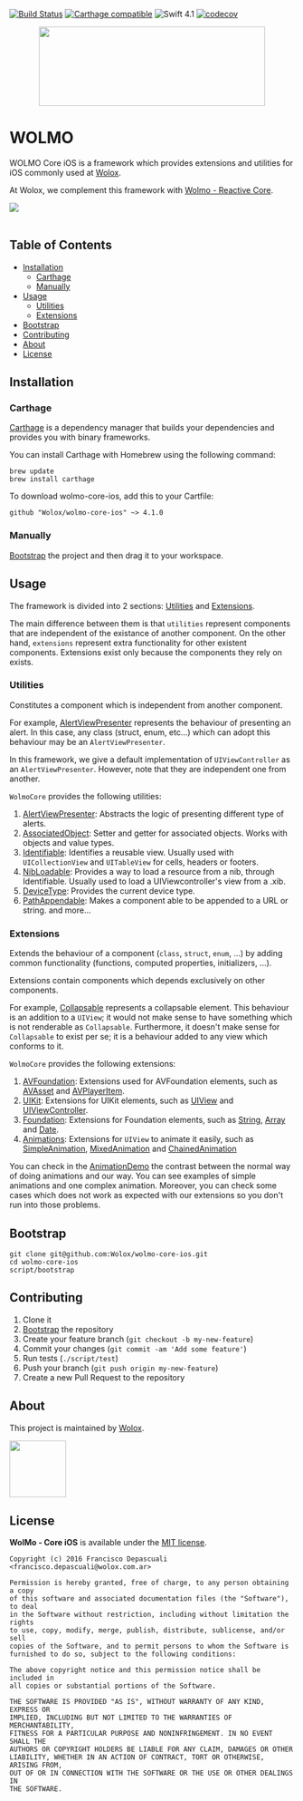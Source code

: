 [![Build Status](https://app.bitrise.io/app/d026a7fe0c9dc2f4/status.svg?token=9MLbGXfHBhZKaL4KXXmpHQ&branch=master)](https://app.bitrise.io/app/d026a7fe0c9dc2f4)
[![Carthage compatible](https://img.shields.io/badge/Carthage-compatible-4BC51D.svg)](https://github.com/Carthage/Carthage)
![Swift 4.1](https://img.shields.io/badge/Swift-5-orange?logo=swift)
[![codecov](https://codecov.io/gh/Wolox/wolmo-core-ios/branch/master/graph/badge.svg?token=NwIrvzjHHP)](https://codecov.io/gh/Wolox/wolmo-core-ios)

<p align="center">
  <img height="140px" width="400px" src="https://cloud.githubusercontent.com/assets/4109119/25450281/cac5979e-2a94-11e7-9176-8e323df5dab8.png"/>
</p>

# WOLMO

WOLMO Core iOS is a framework which provides extensions and utilities for iOS commonly used at [Wolox](http://www.wolox.com.ar/).

At Wolox, we complement this framework with [Wolmo - Reactive Core](https://github.com/Wolox/wolmo-reactive-core-ios).

<img src="https://github.com/Wolox/wolmo-core-ios/blob/master/Screenshots/animationDemo.gif"></a>
<br><br/>


## Table of Contents

  * [Installation](#installation)
    * [Carthage](#carthage)
    * [Manually](#manually)
  * [Usage](#usage)
    * [Utilities](#utilities)
    * [Extensions](#extensions)
  * [Bootstrap](#bootstrap)
  * [Contributing](#contributing)
  * [About](#about)
  * [License](#license)

## Installation

### Carthage

[Carthage](https://github.com/Carthage/Carthage) is a dependency manager that builds your dependencies and provides you with binary frameworks.

You can install Carthage with Homebrew using the following command:

```
brew update
brew install carthage
```
To download wolmo-core-ios, add this to your Cartfile:
```
github "Wolox/wolmo-core-ios" ~> 4.1.0
```

### Manually
[Bootstrap](#bootstrap) the project and then drag it to your workspace.

## Usage

The framework is divided into 2 sections: [Utilities](#utilities) and [Extensions](#extensions).

The main difference between them is that `utilities` represent components that are independent of the existance of another component. On the other hand, `extensions` represent extra functionality for other existent components. Extensions exist only because the components they rely on exists.

### Utilities
Constitutes a component which is independent from another component.

For example, [AlertViewPresenter](WolmoCore/Utilities/Alerts/AlertViewPresenter.swift) represents the behaviour of presenting an alert. In this case, any class (struct, enum, etc...) which can adopt this behaviour may be an `AlertViewPresenter`.

In this framework, we give a default implementation of `UIViewController` as an `AlertViewPresenter`. However, note that they are independent one from another.

`WolmoCore` provides the following utilities:

1. [AlertViewPresenter](WolmoCore/Utilities/Alerts/AlertViewPresenter.swift): Abstracts the logic of presenting different type of alerts.
2. [AssociatedObject](WolmoCore/Utilities/AssociatedObject.swift): Setter and getter for associated objects. Works with objects and value types.
3. [Identifiable](WolmoCore/Utilities/Identifiable.swift): Identifies a reusable view. Usually used with `UICollectionView` and `UITableView` for cells, headers or footers.
4. [NibLoadable](WolmoCore/Utilities/NibLoadable.swift): Provides a way to load a resource from a nib, through Identifiable. Usually used to load a UIViewcontroller's view from a .xib.
5. [DeviceType](WolmoCore/Utilities/DeviceType.swift): Provides the current device type.
6. [PathAppendable](WolmoCore/Utilities/PathAppendable.swift): Makes a component able to be appended to a URL or string.
and more...

### Extensions
Extends the behaviour of a component (`class`, `struct`, `enum`, ...) by adding common functionality (functions, computed properties, initializers, ...).

Extensions contain components which depends exclusively on other components.

For example, [Collapsable](WolmoCore/Extensions/UIKit/UIView/Collapsable.swift) represents a collapsable element. This behaviour is an addition to a `UIView`; it would not make sense to have something which is not renderable as `Collapsable`. Furthermore, it doesn't make sense for `Collapsable` to exist per se; it is a behaviour added to any view which conforms to it.

`WolmoCore` provides the following extensions:

1. [AVFoundation](WolmoCore/Extensions/AVFoundation): Extensions used for AVFoundation elements, such as [AVAsset](WolmoCore/Extensions/AVFoundation/AVAsset.swift) and [AVPlayerItem](WolmoCore/Extensions/AVFoundation/AVPlayerItem.swift).
2. [UIKit](WolmoCore/Extensions/UIKit): Extensions for UIKit elements, such as [UIView](WolmoCore/Extensions/UIKit/UIView/UIView.swift) and [UIViewController](WolmoCore/Extensions/UIKit/UIViewController.swift).
3. [Foundation](WolmoCore/Extensions/Foundation): Extensions for Foundation elements, such as [String](WolmoCore/Extensions/Foundation/String.swift), [Array](WolmoCore/Extensions/Foundation/Array.swift) and [Date](WolmoCore/Extensions/Foundation/Date.swift).
4. [Animations](WolmoCore/Extensions/Animations): Extensions for `UIView` to animate it easily, such as [SimpleAnimation](WolmoCore/Extensions/Animations/SimpleAnimation.swift), [MixedAnimation](WolmoCore/Extensions/Animations/MixedAnimation.swift) and [ChainedAnimation](WolmoCore/Extensions/Animations/ChainedAnimation.swift)

You can check in the [AnimationDemo](AnimationDemo/ViewController.swift) the contrast between the normal way of doing animations and our way.
You can see examples of simple animations and one complex animation.
Moreover, you can check some cases which does not work as expected with our extensions so you don't run into those problems.

## Bootstrap
```
git clone git@github.com:Wolox/wolmo-core-ios.git
cd wolmo-core-ios
script/bootstrap
```

## Contributing
1. Clone it
2. [Bootstrap](#bootstrap) the repository
3. Create your feature branch (`git checkout -b my-new-feature`)
4. Commit your changes (`git commit -am 'Add some feature'`)
5. Run tests (`./script/test`)
6. Push your branch (`git push origin my-new-feature`)
7. Create a new Pull Request to the repository

## About

This project is maintained by [Wolox](http://www.wolox.com.ar).

<img height="100px" src="https://user-images.githubusercontent.com/11547820/142273110-5fb5be3f-e215-41af-844d-343a6134d80c.png"/>

## License
**WolMo - Core iOS** is available under the [MIT license](LICENSE.txt).

    Copyright (c) 2016 Francisco Depascuali <francisco.depascuali@wolox.com.ar>

    Permission is hereby granted, free of charge, to any person obtaining a copy
    of this software and associated documentation files (the "Software"), to deal
    in the Software without restriction, including without limitation the rights
    to use, copy, modify, merge, publish, distribute, sublicense, and/or sell
    copies of the Software, and to permit persons to whom the Software is
    furnished to do so, subject to the following conditions:

    The above copyright notice and this permission notice shall be included in
    all copies or substantial portions of the Software.

    THE SOFTWARE IS PROVIDED "AS IS", WITHOUT WARRANTY OF ANY KIND, EXPRESS OR
    IMPLIED, INCLUDING BUT NOT LIMITED TO THE WARRANTIES OF MERCHANTABILITY,
    FITNESS FOR A PARTICULAR PURPOSE AND NONINFRINGEMENT. IN NO EVENT SHALL THE
    AUTHORS OR COPYRIGHT HOLDERS BE LIABLE FOR ANY CLAIM, DAMAGES OR OTHER
    LIABILITY, WHETHER IN AN ACTION OF CONTRACT, TORT OR OTHERWISE, ARISING FROM,
    OUT OF OR IN CONNECTION WITH THE SOFTWARE OR THE USE OR OTHER DEALINGS IN
    THE SOFTWARE.
